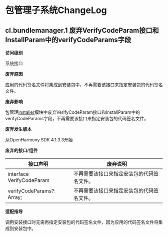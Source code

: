 # 包管理子系统ChangeLog

## cl.bundlemanager.1 废弃VerifyCodeParam接口和InstallParam中的verifyCodeParams字段

**访问级别**

系统接口

**废弃原因**

应用的代码签名文件将集成到安装包中，不再需要该接口来指定安装包的代码签名文件。

**废弃影响**

包管理[installer](../../../application-dev/reference/apis/js-apis-installer.md)模块中废弃VerifyCodeParam接口和InstallParam中的verifyCodeParams字段，不再需要该接口来指定安装包的代码签名文件。

**废弃发生版本**

从OpenHarmony SDK 4.1.3.3开始

**废弃的接口/组件**

| 接口声明 | 废弃说明 |
| --------------- | ------- |
| interface VerifyCodeParam | 不再需要该接口来指定安装包的代码签名文件。 |
| verifyCodeParams?: Array<VerifyCodeParam>; | 不再需要该接口来指定安装包的代码签名文件。 |

**适配指导**

调用安装接口时无需再指定安装包的代码签名文件，因为应用的代码签名文件将集成到安装包中。
